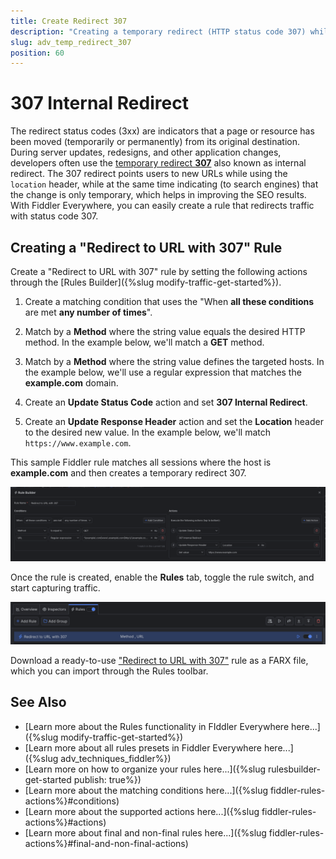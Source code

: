 ```yaml
---
title: Create Redirect 307
description: "Creating a temporary redirect (HTTP status code 307) while using Fiddler's rules."
slug: adv_temp_redirect_307
position: 60
---
```


# 307 Internal Redirect

The redirect status codes (3xx) are indicators that a page or resource has been moved (temporarily or permanently) from its original destination. During server updates, redesigns, and other application changes, developers often use the [temporary redirect **307**](https://developer.mozilla.org/en-US/docs/Web/HTTP/Status/307) also known as internal redirect. The 307 redirect points users to new URLs while using the `location` header, while at the same time indicating (to search engines) that the change is only temporary, which helps in improving the SEO results. With Fiddler Everywhere, you can easily create a rule that redirects traffic with status code 307.

## Creating a "Redirect to URL with 307" Rule

Create a "Redirect to URL with 307" rule by setting the following actions through the [Rules Builder]({%slug modify-traffic-get-started%}).

1. Create a matching condition that uses the "When **all these conditions** are met **any number of times**". 

1. Match by a **Method** where the string value equals the desired HTTP method. In the example below, we'll match a **GET** method.

1. Match by a **Method** where the string value defines the targeted hosts. In the example below, we'll use a regular expression that matches the **example.com** domain.

1. Create an **Update Status Code** action and set **307 Internal Redirect**.

1. Create an **Update Response Header** action and set the **Location** header to the desired new value. In the example below, we'll match `https://www.example.com`.

This sample Fiddler rule matches all sessions where the host is **example.com** and then creates a temporary redirect 307.

![Creating "Redirect to URL with 307" rule](../../images/advanced/adv-redirect-utl-307.png)


Once the rule is created, enable the **Rules** tab, toggle the rule switch, and start capturing traffic.

![Activating the "Redirect to URL with 307" rule](../../images/advanced/adv-redirect-utl-307-active.png)

Download a ready-to-use <a href="https://github.com/telerik/fiddler-everywhere/tree/master/rules/redirect-utl-307" target="_blank">"Redirect to URL with 307"</a> rule as a FARX file, which you can import through the Rules toolbar.

  
## See Also

* [Learn more about the Rules functionality in FIddler Everywhere here...]({%slug modify-traffic-get-started%})
* [Learn more about all rules presets in Fiddler Everywhere here...]({%slug adv_techniques_fiddler%})
* [Learn more on how to organize your rules here...]({%slug rulesbuilder-get-started
publish: true%})
* [Learn more about the matching conditions here...]({%slug fiddler-rules-actions%}#conditions)
* [Learn more about the supported actions here...]({%slug fiddler-rules-actions%}#actions)
* [Learn more about final and non-final rules here...]({%slug fiddler-rules-actions%}#final-and-non-final-actions)
 